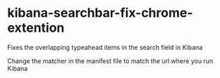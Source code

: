 # kibana-searchbar-fix-chrome-extention
Fixes the overlapping typeahead items in the search field in Kibana

Change the matcher in the manifest file to match the url where you run Kibana

